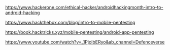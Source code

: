 https://www.hackerone.com/ethical-hacker/androidhackingmonth-intro-to-android-hacking

https://www.hackthebox.com/blog/intro-to-mobile-pentesting

https://book.hacktricks.xyz/mobile-pentesting/android-app-pentesting

https://www.youtube.com/watch?v=_1PjolbERyo&ab_channel=Defenceverse
